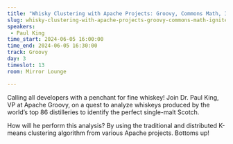```yaml
---
title: "Whisky Clustering with Apache Projects: Groovy, Commons Math, Ignite, Spark, Wayang and Beam"
slug: whisky-clustering-with-apache-projects-groovy-commons-math-ignite-spark-wayang-and-beam
speakers:
 - Paul King
time_start: 2024-06-05 16:00:00
time_end: 2024-06-05 16:30:00
track: Groovy
day: 3
timeslot: 13
room: Mirror Lounge

---
```


Calling all developers with a penchant for fine whiskey! Join Dr. Paul King, VP at Apache Groovy, on a quest to analyze whiskeys produced by the world’s top 86 distilleries to identify the perfect single-malt Scotch. 
 
How will he perform this analysis? By using the traditional and distributed K-means clustering algorithm from various Apache projects. Bottoms up!